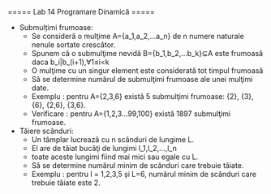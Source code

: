 ===== Lab 14 Programare Dinamică =====

  - Submulțimi frumoase:
    - Se consideră o mulţime A={a_1,a_2,…a_n} de n numere naturale nenule sortate crescător. 
    - Spunem că o submulţime nevidă B={b_1,b_2,…b_k}⊆A este frumoasă daca b_i|b_(i+1),∀1≤i<k 
    - O mulţime cu un singur element este considerată tot timpul frumoasă
    - Să se determine numărul de submulţimi frumoase ale unei mulţimi date. 
    - Exemplu : pentru A={2,3,6} există 5 submulţimi frumoase: {2}, {3}, {6}, {2,6}, {3,6}. 
    - Verificare : pentru A={1,2,3…99,100} există 1897 submulţimi frumoase.
  - Tăiere scânduri:
    - Un tâmplar lucrează cu n scânduri de lungime L. 
    - El are de tăiat bucăţi de lungimi l_1,l_2,…,l_n 
    - toate aceste lungimi fiind mai mici sau egale cu L. 
    - Să se determine numărul minim de scânduri care trebuie tăiate.
    - Exemplu : pentru l = 1,2,3,5 și L=6, numărul minim de scânduri care trebuie tăiate este 2. 

